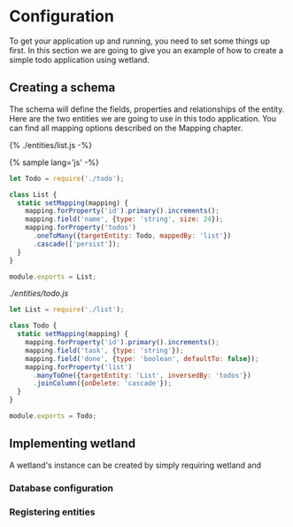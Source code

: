 # Configuration

To get your application up and running, you need to set some things up first. In this section we are going to give you an example of how to create a simple todo application using wetland.

## Creating a schema

The schema will define the fields, properties and relationships of the entity. Here are the two entities we are going to use in this todo application. You can find all mapping options described on the Mapping chapter.

{% ./entities/list.js -%}

{% sample lang='js' -%}

```js
let Todo = require('./todo');

class List {
  static setMapping(mapping) {
    mapping.forProperty('id').primary().increments();
    mapping.field('name', {type: 'string', size: 24});
    mapping.forProperty('todos')
      .oneToMany({targetEntity: Todo, mappedBy: 'list'})
      .cascade(['persist']);
  }
}

module.exports = List;
```

_.\/entities\/todo.js_

```js
let List = require('./list');

class Todo {
  static setMapping(mapping) {
    mapping.forProperty('id').primary().increments();
    mapping.field('task', {type: 'string'});
    mapping.field('done', {type: 'boolean', defaultTo: false});
    mapping.forProperty('list')
      .manyToOne({targetEntity: 'List', inversedBy: 'todos'})
      .joinColumn({onDelete: 'cascade'});
  }
}

module.exports = Todo;
```

## Implementing wetland

A wetland's instance can be created by simply requiring wetland and

### Database configuration

### Registering entities

